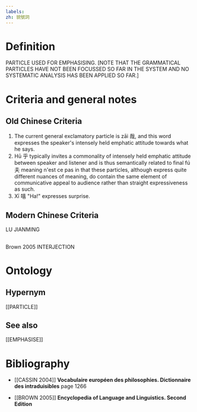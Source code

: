 ```yaml
---
labels: 
zh: 貌號詞
---
```


# Definition
PARTICLE USED FOR EMPHASISING. [NOTE THAT THE GRAMMATICAL PARTICLES HAVE NOT BEEN FOCUSSED SO FAR IN THE SYSTEM AND NO SYSTEMATIC ANALYSIS HAS BEEN APPLIED SO FAR.]
# Criteria and general notes
## Old Chinese Criteria
1. The current general exclamatory particle is zāi 哉, and this word expresses the speaker's intensely held emphatic attitude towards what he says.
2. Hū 乎 typically invites a commonality of intensely held emphatic attitude between speaker and listener and is thus semantically related to final fú 夫 meaning n'est ce pas in that these particles, although express quite different nuances of meaning, do contain the same element of communicative appeal to audience rather than straight expressiveness as such.
3. Xī 嘻 "Ha!" expresses surprise.
## Modern Chinese Criteria
LU JIANMING
## 
Brown 2005 INTERJECTION
# Ontology

## Hypernym
[[PARTICLE]]
## See also
[[EMPHASISE]]
# Bibliography
- [[CASSIN 2004]]
**Vocabulaire européen des philosophies. Dictionnaire des intraduisibles** page 1266

- [[BROWN 2005]]
**Encyclopedia of Language and Linguistics. Second Edition** 
